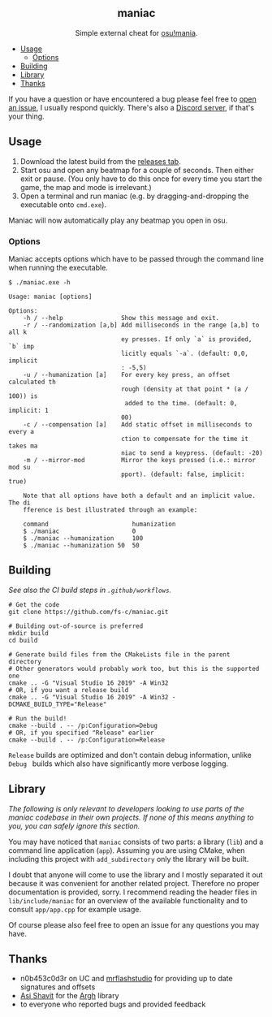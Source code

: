 <h2 align="center">maniac</h2>

<p align="center">
  Simple external cheat for <a href="https://osu.ppy.sh/help/wiki/Game_Modes/osu!mania">osu!mania</a>.<br>
</p>

- [Usage](#usage)
  - [Options](#options)
- [Building](#building)
- [Library](#library)
- [Thanks](#thanks)

If you have a question or have encountered a bug please feel free to [open an issue](https://github.com/fs-c/maniac/issues), I usually respond quickly. There's also a [Discord server](https://discord.gg/aARF7KbTuj), if that's your thing.

## Usage

1. Download the latest build from the [releases tab](https://github.com/LW2904/maniac/releases).
2. Start osu and open any beatmap for a couple of seconds. Then either exit or pause. (You only have to do this once for every time you start the game, the map and mode is irrelevant.)
3. Open a terminal and run maniac (e.g. by dragging-and-dropping the executable onto `cmd.exe`).

Maniac will now automatically play any beatmap you open in osu.

### Options

Maniac accepts options which have to be passed through the command line when running the executable.

```
$ ./maniac.exe -h

Usage: maniac [options]

Options:
    -h / --help                Show this message and exit.
    -r / --randomization [a,b] Add milliseconds in the range [a,b] to all k
                               ey presses. If only `a` is provided, `b` imp
                               licitly equals `-a`. (default: 0,0, implicit
                               : -5,5)
    -u / --humanization [a]    For every key press, an offset calculated th
                               rough (density at that point * (a / 100)) is
                                added to the time. (default: 0, implicit: 1
                               00)
    -c / --compensation [a]    Add static offset in milliseconds to every a
                               ction to compensate for the time it takes ma
                               niac to send a keypress. (default: -20)
    -m / --mirror-mod          Mirror the keys pressed (i.e.: mirror mod su
                               pport). (default: false, implicit: true)

    Note that all options have both a default and an implicit value. The di
    fference is best illustrated through an example:

    command                       humanization
    $ ./maniac                    0
    $ ./maniac --humanization     100
    $ ./maniac --humanization 50  50
```

## Building

_See also the CI build steps in `.github/workflows`._

```
# Get the code
git clone https://github.com/fs-c/maniac.git

# Building out-of-source is preferred
mkdir build
cd build

# Generate build files from the CMakeLists file in the parent directory
# Other generators would probably work too, but this is the supported one
cmake .. -G "Visual Studio 16 2019" -A Win32
# OR, if you want a release build
cmake .. -G "Visual Studio 16 2019" -A Win32 -DCMAKE_BUILD_TYPE="Release"

# Run the build!
cmake --build . -- /p:Configuration=Debug
# OR, if you specified "Release" earlier
cmake --build . -- /p:Configuration=Release
```

`Release` builds are optimized and don't contain debug information, unlike `Debug
` builds which also have significantly more verbose logging.

## Library

_The following is only relevant to developers looking to use parts of the maniac codebase in their own projects. If none of this means anything to you, you can safely ignore this section._

You may have noticed that `maniac` consists of two parts: a library (`lib`) and a command line application (`app`). Assuming you are using CMake, when including this project with `add_subdirectory` only the library will be built.

I doubt that anyone will come to use the library and I mostly separated it out because it was convenient for another related project. Therefore no proper documentation is provided, sorry. I recommend reading the header files in `lib/include/maniac` for an overview of the available functionality and to consult `app/app.cpp` for example usage.

Of course please also feel free to open an issue for any questions you may have.

## Thanks
 
- n0b453c0d3r on UC and [mrflashstudio](https://github.com/mrflashstudio) for
 providing up to date signatures and offsets
- [Asi Shavit](https://github.com/adishavit) for the [Argh](https://github.com/adishavit/argh) library
- to everyone who reported bugs and provided feedback

